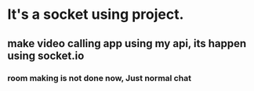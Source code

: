 # It's a socket using project.
## make video calling app using my api, its happen using socket.io


### room making is not done now, Just normal chat